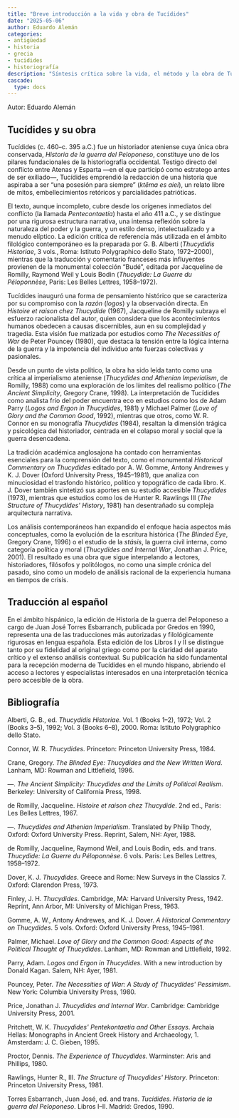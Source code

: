 ```yaml
---
title: "Breve introducción a la vida y obra de Tucídides"
date: "2025-05-06"
author: Eduardo Alemán
categories:
- antigüedad
- historia
- grecia
- tucidides
- historiografía
description: "Síntesis crítica sobre la vida, el método y la obra de Tucídides, con referencias a las ediciones filológicas y estudios contemporáneos más relevantes."
cascade:
  type: docs
---
```


Autor: Eduardo Alemán

## Tucídides y su obra

Tucídides (c. 460–c. 395 a.C.) fue un historiador ateniense cuya única obra conservada, *Historia de la guerra del Peloponeso*, constituye uno de los pilares fundacionales de la historiografía occidental. Testigo directo del conflicto entre Atenas y Esparta —en el que participó como estratego antes de ser exiliado—, Tucídides emprendió la redacción de una historia que aspiraba a ser “una posesión para siempre” (*ktēma es aiei*), un relato libre de mitos, embellecimientos retóricos y parcialidades patrióticas.

El texto, aunque incompleto, cubre desde los orígenes inmediatos del conflicto (la llamada *Pentecontaetía*) hasta el año 411 a.C., y se distingue por una rigurosa estructura narrativa, una intensa reflexión sobre la naturaleza del poder y la guerra, y un estilo denso, intelectualizado y a menudo elíptico. La edición crítica de referencia más utilizada en el ámbito filológico contemporáneo es la preparada por G. B. Alberti (*Thucydidis Historiae*, 3 vols., Roma: Istituto Polygraphico dello Stato, 1972–2000), mientras que la traducción y comentario franceses más influyentes provienen de la monumental colección “Budé”, editada por Jacqueline de Romilly, Raymond Weil y Louis Bodin (*Thucydide: La Guerre du Péloponnèse*, Paris: Les Belles Lettres, 1958–1972).

Tucídides inauguró una forma de pensamiento histórico que se caracteriza por su compromiso con la *razón* (*logos*) y la observación directa. En *Histoire et raison chez Thucydide* (1967), Jacqueline de Romilly subraya el esfuerzo racionalista del autor, quien considera que los acontecimientos humanos obedecen a causas discernibles, aun en su complejidad y tragedia. Esta visión fue matizada por estudios como *The Necessities of War* de Peter Pouncey (1980), que destaca la tensión entre la lógica interna de la guerra y la impotencia del individuo ante fuerzas colectivas y pasionales.

Desde un punto de vista político, la obra ha sido leída tanto como una crítica al imperialismo ateniense (*Thucydides and Athenian Imperialism*, de Romilly, 1988) como una exploración de los límites del realismo político (*The Ancient Simplicity*, Gregory Crane, 1998). La interpretación de Tucídides como analista frío del poder encuentra eco en estudios como los de Adam Parry (*Logos and Ergon in Thucydides*, 1981) y Michael Palmer (*Love of Glory and the Common Good*, 1992), mientras que otros, como W. R. Connor en su monografía *Thucydides* (1984), resaltan la dimensión trágica y psicológica del historiador, centrada en el colapso moral y social que la guerra desencadena.

La tradición académica anglosajona ha contado con herramientas esenciales para la comprensión del texto, como el monumental *Historical Commentary on Thucydides* editado por A. W. Gomme, Antony Andrewes y K. J. Dover (Oxford University Press, 1945–1981), que analiza con minuciosidad el trasfondo histórico, político y topográfico de cada libro. K. J. Dover también sintetizó sus aportes en su estudio accesible *Thucydides* (1973), mientras que estudios como los de Hunter R. Rawlings III (*The Structure of Thucydides' History*, 1981) han desentrañado su compleja arquitectura narrativa.

Los análisis contemporáneos han expandido el enfoque hacia aspectos más conceptuales, como la evolución de la escritura histórica (*The Blinded Eye*, Gregory Crane, 1996) o el estudio de la *stásis*, la guerra civil interna, como categoría política y moral (*Thucydides and Internal War*, Jonathan J. Price, 2001). El resultado es una obra que sigue interpelando a lectores, historiadores, filósofos y politólogos, no como una simple crónica del pasado, sino como un modelo de análisis racional de la experiencia humana en tiempos de crisis.

## Traducción al español

En el ámbito hispánico, la edición de Historia de la guerra del Peloponeso a cargo de Juan José Torres Esbarranch, publicada por Gredos en 1990, representa una de las traducciones más autorizadas y filológicamente rigurosas en lengua española. Esta edición de los Libros I y II se distingue tanto por su fidelidad al original griego como por la claridad del aparato crítico y el extenso análisis contextual. Su publicación ha sido fundamental para la recepción moderna de Tucídides en el mundo hispano, abriendo el acceso a lectores y especialistas interesados en una interpretación técnica pero accesible de la obra.

## Bibliografía

Alberti, G. B., ed. *Thucydidis Historiae*. Vol. 1 (Books 1–2), 1972; Vol. 2 (Books 3–5), 1992; Vol. 3 (Books 6–8), 2000. Roma: Istituto Polygraphico dello Stato.

Connor, W. R. *Thucydides*. Princeton: Princeton University Press, 1984.

Crane, Gregory. *The Blinded Eye: Thucydides and the New Written Word*. Lanham, MD: Rowman and Littlefield, 1996.

—. *The Ancient Simplicity: Thucydides and the Limits of Political Realism*. Berkeley: University of California Press, 1998.

de Romilly, Jacqueline. *Histoire et raison chez Thucydide*. 2nd ed., Paris: Les Belles Lettres, 1967.

—. *Thucydides and Athenian Imperialism*. Translated by Philip Thody, Oxford: Oxford University Press. Reprint, Salem, NH: Ayer, 1988.

de Romilly, Jacqueline, Raymond Weil, and Louis Bodin, eds. and trans. *Thucydide: La Guerre du Péloponnèse*. 6 vols. Paris: Les Belles Lettres, 1958–1972.

Dover, K. J. *Thucydides*. Greece and Rome: New Surveys in the Classics 7. Oxford: Clarendon Press, 1973.

Finley, J. H. *Thucydides*. Cambridge, MA: Harvard University Press, 1942. Reprint, Ann Arbor, MI: University of Michigan Press, 1963.

Gomme, A. W., Antony Andrewes, and K. J. Dover. *A Historical Commentary on Thucydides*. 5 vols. Oxford: Oxford University Press, 1945–1981.

Palmer, Michael. *Love of Glory and the Common Good: Aspects of the Political Thought of Thucydides*. Lanham, MD: Rowman and Littlefield, 1992.

Parry, Adam. *Logos and Ergon in Thucydides*. With a new introduction by Donald Kagan. Salem, NH: Ayer, 1981.

Pouncey, Peter. *The Necessities of War: A Study of Thucydides' Pessimism*. New York: Columbia University Press, 1980.

Price, Jonathan J. *Thucydides and Internal War*. Cambridge: Cambridge University Press, 2001.

Pritchett, W. K. *Thucydides' Pentekontaetia and Other Essays*. Archaia Hellas: Monographs in Ancient Greek History and Archaeology, 1. Amsterdam: J. C. Gieben, 1995.

Proctor, Dennis. *The Experience of Thucydides*. Warminster: Aris and Phillips, 1980.

Rawlings, Hunter R., III. *The Structure of Thucydides' History*. Princeton: Princeton University Press, 1981.

Torres Esbarranch, Juan José, ed. and trans. *Tucídides. Historia de la guerra del Peloponeso*. Libros I–II. Madrid: Gredos, 1990.

